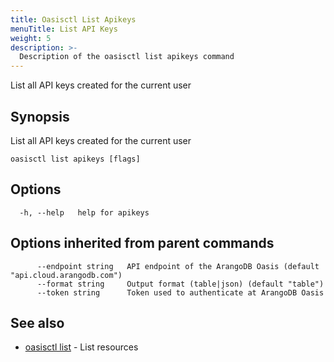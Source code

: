 ```yaml
---
title: Oasisctl List Apikeys
menuTitle: List API Keys
weight: 5
description: >-
  Description of the oasisctl list apikeys command
---
```

List all API keys created for the current user

## Synopsis

List all API keys created for the current user

```
oasisctl list apikeys [flags]
```

## Options

```
  -h, --help   help for apikeys
```

## Options inherited from parent commands

```
      --endpoint string   API endpoint of the ArangoDB Oasis (default "api.cloud.arangodb.com")
      --format string     Output format (table|json) (default "table")
      --token string      Token used to authenticate at ArangoDB Oasis
```

## See also

* [oasisctl list](_index.md)	 - List resources

